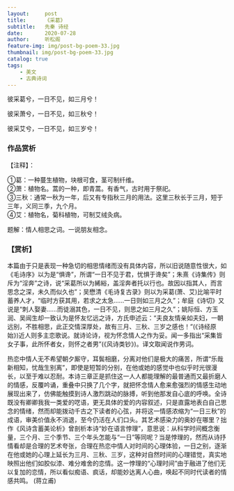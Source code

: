 ```yaml
---
layout:     post
title:      《采葛》
subtitle:   先秦 诗经
date:       2020-07-28
author:     听松阁
feature-img: img/post-bg-poem-33.jpg
thumbnail: img/post-bg-poem-33.jpg
catalog: true
tags:
    - 美文
    - 古典诗词
---
```


彼采葛兮，一日不见，如三月兮！

彼采萧兮，一日不见，如三秋兮！

彼采艾兮，一日不见，如三岁兮！


### 作品赏析
【注释】：

①葛：一种蔓生植物，块根可食，茎可制纤维。<br>
②萧：植物名。蒿的一种，即青蒿。有香气，古时用于祭祀。　<br>
③三秋：通常一秋为一年，后又有专指秋三月的用法。这里三秋长于三月，短于三年，义同三季，九个月。<br>
④艾：植物名，菊科植物，可制艾绒灸病。<br>

题解：情人相思之词。一说朋友相念。<br>

### 【赏析】
本篇由于只是表现一种急切的相思情绪而没有具体内容，所以旧说随意性很大，如《毛诗序》以为是“惧谗”，所谓“一日不见于君，忧惧于谗矣”；朱熹《诗集传》则斥为“淫奔”之诗，说“采葛所以为絺綌，盖淫奔者托以行也。故因以指其人，而言思念之深，未久而似久也”；吴懋清《毛诗复古录》则以为采葛(萧、艾)比喻平时蓄养人才，“临时方获其用，若求之太急……一日则如三月之久”；牟庭《诗切》又说是“刺人娶妻……而徒溺其色，一日不见，则思之如三月之久”；姚际恒、方玉润、吴闿生却一致认为是怀友忆远之诗，方氏申述云：“夫良友情亲如夫妇，一朝远别，不胜相思，此正交情深厚处，故有三月、三秋、三岁之感也！”(《诗经原始》)近人则多主恋歌说。就诗论诗，视为怀念情人之作为妥。闻一多指出“采集皆女子事，此所怀者女，则怀之者男”(《风诗类钞》)。译文取闻说作男词。

热恋中情人无不希望朝夕厮守，耳鬓相磨，分离对他们是极大的痛苦，所谓“乐哉新相知，忧哉生别离”，即使是短暂的分别，在他或她的感觉中也似乎时光很漫长，以至于难以忍耐。本诗三章正是抓住这一人人都能理解的最普通而又最折磨人的情感，反覆吟诵，重叠中只换了几个字，就把怀念情人愈来愈强烈的情感生动地展现出来了，仿佛能触摸到诗人激烈跳动的脉搏，听到他那发自心底的呼唤。全诗既没有卿卿我我一类爱的呓语，更无具体的爱的内容叙述，只是直露地表白自己思念的情绪，然而却能拨动千古之下读者的心弦，并将这一情感浓缩为“一日三秋”的成语，审美价值永不消退，至今仍活在人们口头。其艺术感染力的奥妙在哪里？拙作《风诗含蓄美论析》曾剖析本诗“妙在语言悖理”，意思说：从科学时间概念衡量，三个月、三个季节、三个年头怎能与“一日”等同呢？当是悖理的，然而从诗抒情看却是合理的艺术夸张，合理在热恋中情人对时间的心理体验，一日之别，逐渐在他或她的心理上延长为三月、三秋、三岁，这种对自然时间的心理错觉，真实地映照出他们如胶似漆、难分难舍的恋情。这一悖理的“心理时间”由于融进了他们无以复加的恋情，所以看似痴语、疯话，却能妙达离人心曲，唤起不同时代读者的情感共鸣。 (蒋立甫)

